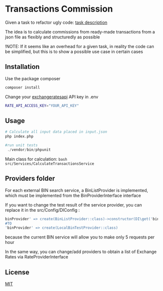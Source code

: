 # Transactions Commission

Given a task to refactor ugly code: [task description](https://github.com/istasevich/calculation_transaction_commissions/blob/main/Task.md)

The idea is to calculate commissions from ready-made transactions from a json file as flexibly and structuredly as possible


!NOTE: If it seems like an overhead for a given task, in reality the code can be simplified, but this is to show a possible use case in certain cases

## Installation

Use the package composer

```bash
composer install
```

Change your [exchangeratesapi](https://exchangeratesapi.io/) API key in .env

```bash
RATE_API_ACCESS_KEY="YOUR_API_KEY"
```

## Usage

```php
# Calculate all input data placed in input.json
php index.php

#run unit tests
 ./vendor/bin/phpunit 
```

Main class for calculation: ```bash src/Services/CalculateTransactionsService ```

## Providers folder
For each external BIN search service, a BinListProvider is implemented, which must be implemented from the BinProviderInterface interface

If you want to change the test result of the service provider, you can replace it in the src/Config/DIConfig :

```php
binProvider' => create(BinListProvider::class)->constructor(DI\get('binClient'))
#TO
'binProvider' => create(LocalBinTestProvider::class)

```

because the current BIN service will allow you to make only 5 requests per hour

In the same way, you can change/add providers to obtain a list of Exchange Rates via RateProviderInterface


## License

[MIT](https://choosealicense.com/licenses/mit/)